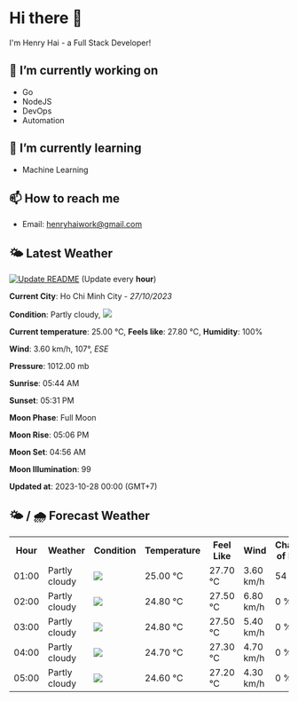# Hi there 👋

I'm Henry Hai - a Full Stack Developer!

## 🔭 I’m currently working on

- Go
- NodeJS
- DevOps
- Automation

## 🌱 I’m currently learning

- Machine Learning

## 📫 How to reach me

- Email: <henryhaiwork@gmail.com>

## 🌤️ Latest Weather
[![Update README](https://github.com/henry0hai/henry0hai/actions/workflows/udpateReadme.yml/badge.svg)](https://github.com/henry0hai/henry0hai/actions/workflows/udpateReadme.yml)
(Update every **hour**)
<!-- CURRENT_WEATHER:START -->
**Current City**: Ho Chi Minh City - *27/10/2023*

**Condition**: Partly cloudy, <img src="https://cdn.weatherapi.com/weather/64x64/night/116.png"/>

**Current temperature**: 25.00 °C, **Feels like**: 27.80 °C, **Humidity**: 100%

**Wind**: 3.60 km/h, 107°, *ESE*

**Pressure**: 1012.00 mb

**Sunrise**: 05:44 AM

**Sunset**: 05:31 PM

**Moon Phase**: Full Moon

**Moon Rise**: 05:06 PM

**Moon Set**: 04:56 AM

**Moon Illumination**: 99

**Updated at**: 2023-10-28 00:00 (GMT+7)<!-- CURRENT_WEATHER:END -->

## 🌤️ / 🌧️ Forecast Weather
<!-- FORECAST_WEATHER:START -->
<table>
		<tr>
			<th>Hour</th>
			<th>Weather</th>
			<th>Condition</th>
			<th>Temperature</th>
			<th>Feel Like</th>
			<th>Wind</th>
			<th>Chance of Rain</th>
		</tr>
				<tr>
					<td>01:00</td>
					<td>Partly cloudy</td>
					<td><img src='https://cdn.weatherapi.com/weather/64x64/night/116.png'/></td>
					<td>25.00 °C</td>
					<td>27.70 °C</td>
					<td>3.60 km/h</td>
					<td>54 %</td>
				</tr>
				<tr>
					<td>02:00</td>
					<td>Partly cloudy</td>
					<td><img src='https://cdn.weatherapi.com/weather/64x64/night/116.png'/></td>
					<td>24.80 °C</td>
					<td>27.50 °C</td>
					<td>6.80 km/h</td>
					<td>0 %</td>
				</tr>
				<tr>
					<td>03:00</td>
					<td>Partly cloudy</td>
					<td><img src='https://cdn.weatherapi.com/weather/64x64/night/116.png'/></td>
					<td>24.80 °C</td>
					<td>27.50 °C</td>
					<td>5.40 km/h</td>
					<td>0 %</td>
				</tr>
				<tr>
					<td>04:00</td>
					<td>Partly cloudy</td>
					<td><img src='https://cdn.weatherapi.com/weather/64x64/night/116.png'/></td>
					<td>24.70 °C</td>
					<td>27.30 °C</td>
					<td>4.70 km/h</td>
					<td>0 %</td>
				</tr>
				<tr>
					<td>05:00</td>
					<td>Partly cloudy</td>
					<td><img src='https://cdn.weatherapi.com/weather/64x64/night/116.png'/></td>
					<td>24.60 °C</td>
					<td>27.20 °C</td>
					<td>4.30 km/h</td>
					<td>0 %</td>
				</tr>
</table>
<!-- FORECAST_WEATHER:END -->
